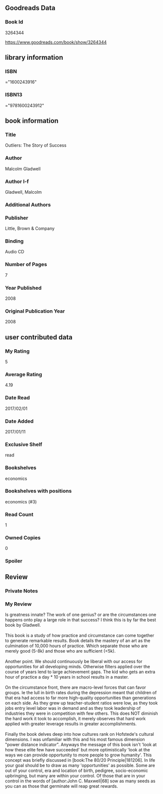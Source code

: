 <!-- This template shows how to bulk convert all columns of data into one markdown file -->
<!-- caveat: KeyError if there's a mismatch. Empty values output nothing -->

## Goodreads Data

### Book Id 

3264344

https://www.goodreads.com/book/show/3264344

## library information

### ISBN 
="1600243916"

### ISBN13 
="9781600243912"

## book information

### Title
Outliers: The Story of Success

### Author 
Malcolm Gladwell

### Author l-f 
Gladwell, Malcolm

### Additional Authors


### Publisher 
Little, Brown & Company

### Binding
Audio CD

### Number of Pages
7

### Year Published
2008

### Original Publication Year 
2008

## user contributed data

### My Rating
5

### Average Rating
4.19

### Date Read
2017/02/01

### Date Added
2017/01/11

### Exclusive Shelf
read

### Bookshelves
economics

### Bookshelves with positions
economics (#3)

### Read Count
1

### Owned Copies
0

### Spoiler 


## Review

### Private Notes


### My Review
Is greatness innate? The work of one genius? or are the circumstances one happens onto play a large role in that success? I think this is by far the best book by Gladwell.<br/><br/>This book is a study of how practice and circumstance can come together to generate remarkable results. Book details the mastery of an art as the culmination of 10,000 hours of practice. Which separate those who are merely good (5-8k) and those who are sufficient (<5k).<br/><br/>Another point. We should continuously be liberal with our access for opportunities for all developing minds. Otherwise filters applied over the course of years lend to large achievement gaps. The kid who gets an extra hour of practice a day * 10 years in school results in a master.<br/><br/>On the circumstance front, there are macro-level forces that can favor groups. Ie the lull in birth rates during the depression meant that children of that era had access to far more high-quality opportunities than generations on each side. As they grew up teacher-student ratios were low, as they took jobs entry level labor was in demand and as they took leadership of industries they were in competition with few others. This does NOT diminish the hard work it took to accomplish, it merely observes that hard work applied with greater leverage results in greater accomplishments.<br/><br/>Finally the book delves deep into how cultures rank on Hofstede's cultural dimensions. I was unfamiliar with this and his most famous dimension "power distance indicator". Anyways the message of this book isn't 'look at how these elite few have succeeded' but more optimistically 'look at the ways we can provide opportunity to more people to grow humanity'. This concept was briefly discussed in [book:The 80/20 Principle|181206]. In life your goal should be to draw as many 'opportunities' as possible. Some are out of your control, era and location of birth, pedigree, socio-economic upbringing, but many are within your control. Of those that are in your control in the words of [author:John C. Maxwell|68] sow as many seeds as you can as those that germinate will reap great rewards.